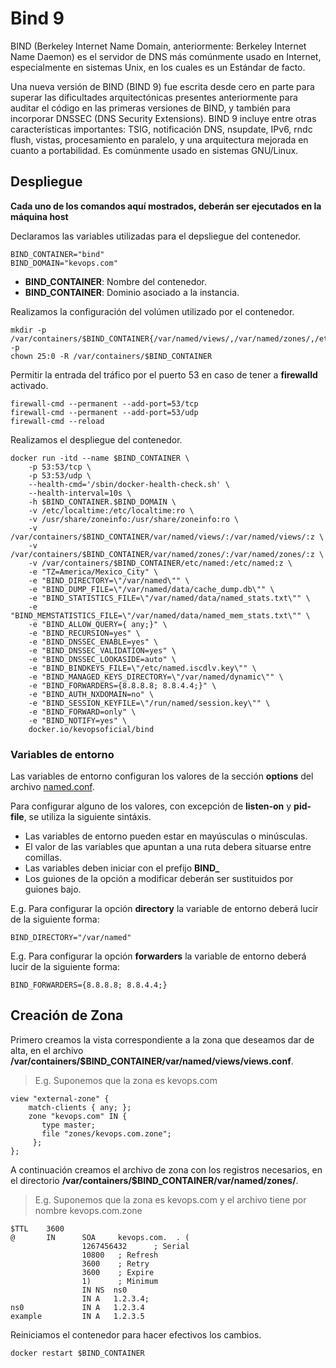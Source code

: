 # Bind 9

BIND (Berkeley Internet Name Domain, anteriormente: Berkeley Internet Name Daemon) es el servidor de DNS más comúnmente usado en Internet, especialmente en sistemas Unix, en los cuales es un Estándar de facto.

Una nueva versión de BIND (BIND 9) fue escrita desde cero en parte para superar las dificultades arquitectónicas presentes anteriormente para auditar el código en las primeras versiones de BIND, y también para incorporar DNSSEC (DNS Security Extensions). BIND 9 incluye entre otras características importantes: TSIG, notificación DNS, nsupdate, IPv6, rndc flush, vistas, procesamiento en paralelo, y una arquitectura mejorada en cuanto a portabilidad. Es comúnmente usado en sistemas GNU/Linux.

## Despliegue

**Cada uno de los comandos aquí mostrados, deberán ser ejecutados en la máquina host**

Declaramos las variables utilizadas para el depsliegue del contenedor.

```
BIND_CONTAINER="bind"
BIND_DOMAIN="kevops.com"
```

* **BIND_CONTAINER**: Nombre del contenedor.
* **BIND_CONTAINER**: Dominio asociado a la instancia.

Realizamos la configuración del volúmen utilizado por el contenedor.

```
mkdir -p /var/containers/$BIND_CONTAINER{/var/named/views/,/var/named/zones/,/etc/named} -p
chown 25:0 -R /var/containers/$BIND_CONTAINER
```

Permitir la entrada del tráfico por el puerto 53 en caso de tener a **firewalld** activado.

```
firewall-cmd --permanent --add-port=53/tcp
firewall-cmd --permanent --add-port=53/udp
firewall-cmd --reload
```

Realizamos el despliegue del contenedor.

```
docker run -itd --name $BIND_CONTAINER \
    -p 53:53/tcp \
    -p 53:53/udp \
    --health-cmd='/sbin/docker-health-check.sh' \
    --health-interval=10s \
    -h $BIND_CONTAINER.$BIND_DOMAIN \
    -v /etc/localtime:/etc/localtime:ro \
    -v /usr/share/zoneinfo:/usr/share/zoneinfo:ro \
    -v /var/containers/$BIND_CONTAINER/var/named/views/:/var/named/views/:z \
    -v /var/containers/$BIND_CONTAINER/var/named/zones/:/var/named/zones/:z \
    -v /var/containers/$BIND_CONTAINER/etc/named:/etc/named:z \
    -e "TZ=America/Mexico_City" \
    -e "BIND_DIRECTORY=\"/var/named\"" \
    -e "BIND_DUMP_FILE=\"/var/named/data/cache_dump.db\"" \
    -e "BIND_STATISTICS_FILE=\"/var/named/data/named_stats.txt\"" \
    -e "BIND_MEMSTATISTICS_FILE=\"/var/named/data/named_mem_stats.txt\"" \
    -e "BIND_ALLOW_QUERY={ any;}" \
    -e "BIND_RECURSION=yes" \
    -e "BIND_DNSSEC_ENABLE=yes" \
    -e "BIND_DNSSEC_VALIDATION=yes" \
    -e "BIND_DNSSEC_LOOKASIDE=auto" \
    -e "BIND_BINDKEYS_FILE=\"/etc/named.iscdlv.key\"" \
    -e "BIND_MANAGED_KEYS_DIRECTORY=\"/var/named/dynamic\"" \
    -e "BIND_FORWARDERS={8.8.8.8; 8.8.4.4;}" \
    -e "BIND_AUTH_NXDOMAIN=no" \
    -e "BIND_SESSION_KEYFILE=\"/run/named/session.key\"" \
    -e "BIND_FORWARD=only" \
    -e "BIND_NOTIFY=yes" \
    docker.io/kevopsoficial/bind
```

### Variables de entorno

Las variables de entorno configuran los valores de la sección **options** del archivo [named.conf](https://raw.githubusercontent.com/kevop-s/Bind/master/docker/named.conf).

Para configurar alguno de los valores, con excepción de **listen-on** y **pid-file**, se utiliza la siguiente sintáxis.

* Las variables de entorno pueden estar en mayúsculas o minúsculas.
* El valor de las variables que apuntan a una ruta debera situarse entre comillas.
* Las variables deben iniciar con el prefijo **BIND_**
* Los guiones de la opción a modificar deberán ser sustituidos por guiones bajo.

E.g.
Para configurar la opción **directory** la variable de entorno deberá lucir de la siguiente forma:

```
BIND_DIRECTORY="/var/named"
```

E.g.
Para configurar la opción **forwarders** la variable de entorno deberá lucir de la siguiente forma:

```
BIND_FORWARDERS={8.8.8.8; 8.8.4.4;}
```

## Creación de Zona

Primero creamos la vista correspondiente a la zona que deseamos dar de alta, en el archivo **/var/containers/$BIND_CONTAINER/var/named/views/views.conf**.

> E.g. Suponemos que la zona es kevops.com

```
view "external-zone" {
    match-clients { any; };
    zone "kevops.com" IN {
       type master;
       file "zones/kevops.com.zone";
     };
};
```

A continuación creamos el archivo de zona con los registros necesarios, en el directorio **/var/containers/$BIND_CONTAINER/var/named/zones/**.

> E.g. Suponemos que la zona es kevops.com y el archivo tiene por nombre kevops.com.zone

```
$TTL    3600
@       IN      SOA     kevops.com.  . (
                1267456432      ; Serial
                10800   ; Refresh
                3600    ; Retry
                3600    ; Expire
                1)      ; Minimum
                IN NS  ns0
                IN A   1.2.3.4;
ns0             IN A   1.2.3.4
example         IN A   1.2.3.5
```

Reiniciamos el contenedor para hacer efectivos los cambios.

```
docker restart $BIND_CONTAINER
```